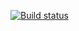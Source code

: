 [![Build status](https://ci.appveyor.com/api/projects/status/uyak3s31dk1v8h8w?svg=true)](https://ci.appveyor.com/project/Anton0911/aqu-ci)